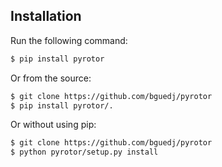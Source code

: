 ## Installation

Run the following command:
```bash
$ pip install pyrotor
```

Or from the source:
```bash
$ git clone https://github.com/bguedj/pyrotor
$ pip install pyrotor/.
```

Or without using pip:
```bash
$ git clone https://github.com/bguedj/pyrotor
$ python pyrotor/setup.py install
```
